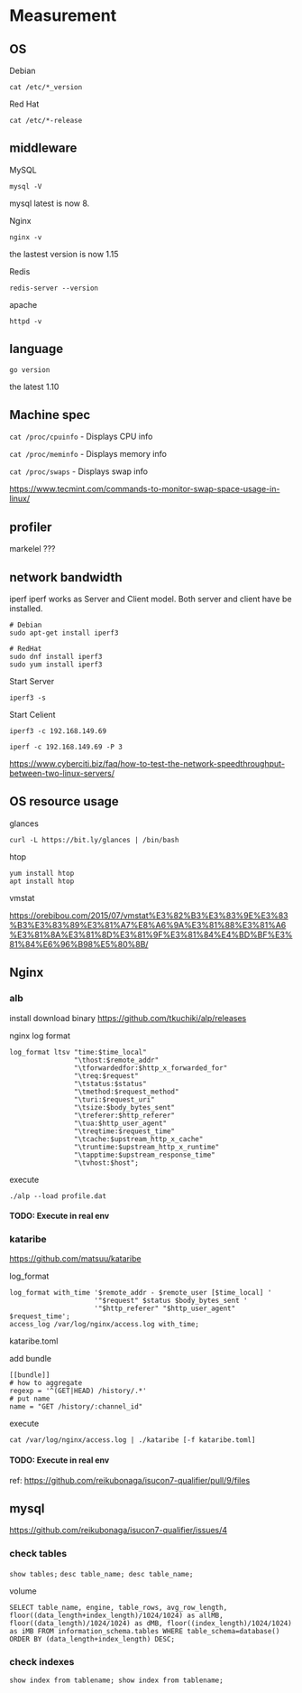 # Measurement


## OS

Debian
```
cat /etc/*_version
```

Red Hat
```
cat /etc/*-release
```

## middleware
MySQL
```
mysql -V
```

mysql latest is now 8.

Nginx

```
nginx -v
```
the lastest version is now 1.15


Redis

```
redis-server --version
```

apache
```
httpd -v
```


## language

`go version`

the latest 1.10


## Machine spec

`cat /proc/cpuinfo` - Displays CPU info

`cat /proc/meminfo` - Displays memory info

`cat /proc/swaps` - Displays swap info


https://www.tecmint.com/commands-to-monitor-swap-space-usage-in-linux/


## profiler

markelel ???


## network bandwidth

iperf
iperf works as Server and Client model. Both server and client have be installed.


```
# Debian
sudo apt-get install iperf3

# RedHat
sudo dnf install iperf3
sudo yum install iperf3
```

Start Server
```
iperf3 -s
```

Start Celient
```
iperf3 -c 192.168.149.69
```

```
iperf -c 192.168.149.69 -P 3
```

https://www.cyberciti.biz/faq/how-to-test-the-network-speedthroughput-between-two-linux-servers/


## OS resource usage

glances

```
curl -L https://bit.ly/glances | /bin/bash
```


htop
```
yum install htop
apt install htop
```


vmstat


https://orebibou.com/2015/07/vmstat%E3%82%B3%E3%83%9E%E3%83%B3%E3%83%89%E3%81%A7%E8%A6%9A%E3%81%88%E3%81%A6%E3%81%8A%E3%81%8D%E3%81%9F%E3%81%84%E4%BD%BF%E3%81%84%E6%96%B98%E5%80%8B/


## Nginx

### alb

install
download binary
https://github.com/tkuchiki/alp/releases

nginx log format

```
log_format ltsv "time:$time_local"
                "\thost:$remote_addr"
                "\tforwardedfor:$http_x_forwarded_for"
                "\treq:$request"
                "\tstatus:$status"
                "\tmethod:$request_method"
                "\turi:$request_uri"
                "\tsize:$body_bytes_sent"
                "\treferer:$http_referer"
                "\tua:$http_user_agent"
                "\treqtime:$request_time"
                "\tcache:$upstream_http_x_cache"
                "\truntime:$upstream_http_x_runtime"
                "\tapptime:$upstream_response_time"
                "\tvhost:$host";

```
execute

`./alp --load profile.dat`

#### TODO: Execute in real env


### kataribe
https://github.com/matsuu/kataribe


log_format
```
log_format with_time '$remote_addr - $remote_user [$time_local] '
                     '"$request" $status $body_bytes_sent '
                     '"$http_referer" "$http_user_agent" $request_time';
access_log /var/log/nginx/access.log with_time;
```

kataribe.toml


add bundle

```
[[bundle]]
# how to aggregate
regexp = '^(GET|HEAD) /history/.*'
# put name
name = "GET /history/:channel_id"

```

execute

`cat /var/log/nginx/access.log | ./kataribe [-f kataribe.toml]`


#### TODO: Execute in real env


ref:
https://github.com/reikubonaga/isucon7-qualifier/pull/9/files




## mysql

https://github.com/reikubonaga/isucon7-qualifier/issues/4

### check tables

`show tables;`
`desc table_name; desc table_name;`

volume

`SELECT table_name, engine, table_rows, avg_row_length, floor((data_length+index_length)/1024/1024) as allMB, floor((data_length)/1024/1024) as dMB, floor((index_length)/1024/1024) as iMB FROM information_schema.tables WHERE table_schema=database() ORDER BY (data_length+index_length) DESC;`

### check indexes

`show index from tablename; show index from tablename; `
